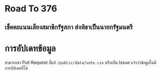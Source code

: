 # Road To 376

## เช็คคะแนนเสียงสมาชิกรัฐสภา ส่งพิธาเป็นนายกรัฐมนตรี

# การอัปเดทข้อมูล

สามารถส่ง Pull Request ที่แก้ `/public/data/vote.csv` หรือเปิด Issue แจ้งว่าข้อมูลใดมีการอัปเดทก็ได้
